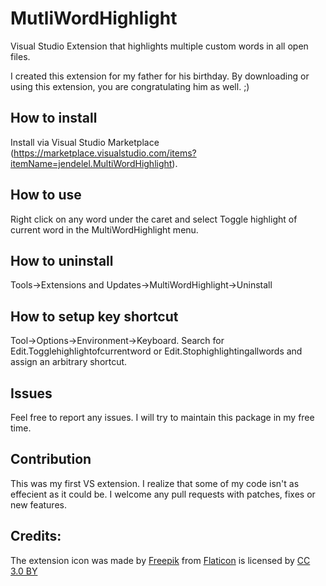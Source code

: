 # MutliWordHighlight
Visual Studio Extension that highlights multiple custom words in all open files.

I created this extension for my father for his birthday. By downloading or using this extension, you are congratulating him as well. ;)

## How to install
Install via Visual Studio Marketplace (https://marketplace.visualstudio.com/items?itemName=jendelel.MultiWordHighlight).

## How to use
Right click on any word under the caret and select Toggle highlight of current word in the MultiWordHighlight menu.

## How to uninstall
Tools->Extensions and Updates->MultiWordHighlight->Uninstall

## How to setup key shortcut
Tool->Options->Environment->Keyboard. Search for Edit.Togglehighlightofcurrentword or Edit.Stophighlightingallwords and assign an arbitrary shortcut.

## Issues
Feel free to report any issues. I will try to maintain this package in my free time.

## Contribution
This was my first VS extension. I realize that some of my code isn't as effecient as it could be. I welcome any pull requests with patches, fixes or new features. 

## Credits:
The extension icon was made by [Freepik](http://www.freepik.com) from [Flaticon](https://www.flaticon.com/) is licensed by <a href="http://creativecommons.org/licenses/by/3.0/" title="Creative Commons BY 3.0" target="_blank">CC 3.0 BY</a></div>
